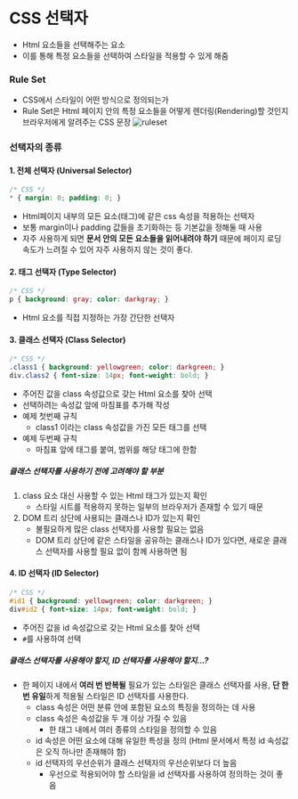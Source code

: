 # CSS 선택자
* Html 요소들을 선택해주는 요소
* 이를 통해 특정 요소들을 선택하여 스타일을 적용할 수 있게 해줌
### Rule Set
* CSS에서 스타일이 어떤 방식으로 정의되는가
* Rule Set은 Html 페이지 안의 특정 요소들을 어떻게 렌더링(Rendering)할 것인지 브라우저에게 알려주는 CSS 문장
![ruleset](https://img1.daumcdn.net/thumb/R1280x0/?scode=mtistory2&fname=http%3A%2F%2Fcfile26.uf.tistory.com%2Fimage%2F230B463D58BE6E120B927B)
### 선택자의 종류
#### 1. 전체 선택자 (Universal Selector)
```css
/* CSS */
* { margin: 0; padding: 0; }
```
* Html페이지 내부의 모든 요소(태그)에 같은 css 속성을 적용하는 선택자
* 보통 margin이나 padding 값들을 초기화하는 등 기본값을 정해둘 때 사용
* 자주 사용하게 되면 **문서 안의 모든 요소들을 읽어내려야 하기** 때문에 페이지 로딩 속도가 느려질 수 있어 자주 사용하지 않는 것이 좋다.
#### 2. 태그 선택자 (Type Selector)
```css
/* CSS */
p { background: gray; color: darkgray; }
```
* Html 요소를 직접 지정하는 가장 간단한 선택자
#### 3. 클래스 선택자 (Class Selector)
```css
/* CSS */
.class1 { background: yellowgreen; color: darkgreen; }
div.class2 { font-size: 14px; font-weight: bold; }
```
* 주어진 값을 class 속성값으로 갖는 Html 요소를 찾아 선택
* 선택하려는 속성값 앞에 마침표를 추가해 작성
* 예제 첫번째 규칙
  * class1 이라는 class 속성값을 가진 모든 태그를 선택
* 예제 두번째 규칙
  * 마침표 앞에 태그를 붙여, 범위를 해당 태그에 한함  
##### 클래스 선택자를 사용하기 전에 고려해야 할 부분
1. class 요소 대신 사용할 수 있는 Html 태그가 있는지 확인
    * 스타일 시트를 적용하지 못하는 일부의 브라우저가 존재할 수 있기 때문
2. DOM 트리 상단에 사용되는 클래스나 ID가 있는지 확인
    * 불필요하게 많은 class 선택자를 사용할 필요는 없음
    * DOM 트리 상단에 같은 스타일을 공유하는 클래스나 ID가 있다면, 새로운 클래스 선택자를 사용할 필요 없이 함께 사용하면 됨
#### 4. ID 선택자 (ID Selector)
```css
/* CSS */
#id1 { background: yellowgreen; color: darkgreen; }
div#id2 { font-size: 14px; font-weight: bold; }
```
* 주어진 값을 id 속성값으로 갖는 Html 요소를 찾아 선택
* `#`를 사용하여 선택
##### 클래스 선택자를 사용해야 할지, ID 선택자를 사용해야 할지...?
* 한 페이지 내에서 **여러 번 반복될** 필요가 있는 스타일은 클래스 선택자를 사용, **단 한번 유일**하게 적용될 스타일은 ID 선택자를 사용한다.
    * class 속성은 어떤 분류 안에 포함된 요소의 특징을 정의하는 데 사용
    * class 속성은 속성값을 두 개 이상 가질 수 있음
      * 한 태그 내에서 여러 종류의 스타일을 정의할 수 있음
    * id 속성은 어떤 요소에 대해 유일한 특성을 정의 (Html 문서에서 특정 id 속성값은 오직 하나만 존재해야 함)
    * id 선택자의 우선순위가 클래스 선택자의 우선순위보다 더 높음
      * 우선으로 적용되어야 할 스타일을 id 선택자를 사용하여 정의하는 것이 좋음


